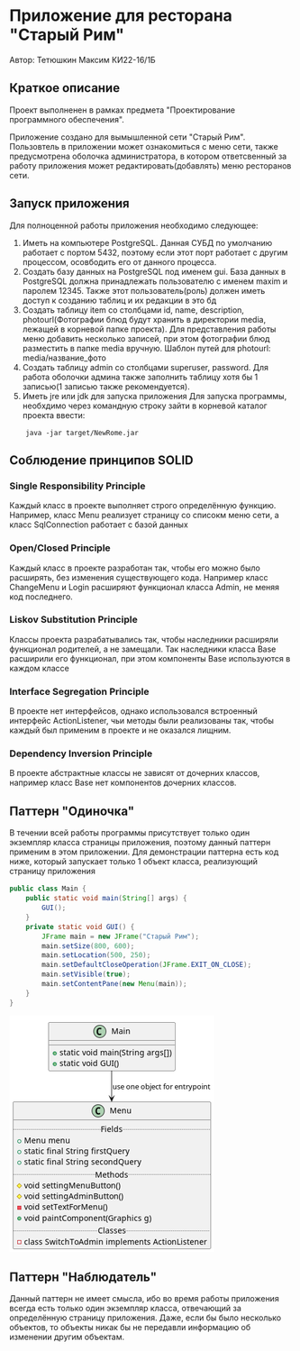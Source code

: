 # Приложение для ресторана "Cтарый Рим"
Автор: Тетюшкин Максим КИ22-16/1Б
## Краткое описание
Проект выполненен в рамках предмета "Проектирование программного обеспечения".

Приложение создано для вымышленной сети "Старый Рим".
Пользовтель в приложении может ознакомиться с меню сети, также предусмотрена
оболочка администратора, в котором ответсвенный за работу приложения может редактировать(добавлять)
меню ресторанов сети.
## Запуск приложения
Для полноценной работы приложения необходимо следующее:
1. Иметь на компьютере PostgreSQL. Данная СУБД по умолчанию работает с портом 5432, поэтому если этот порт работает с другим процессом, осовбодить его от данного процесса.
2. Создать базу данных на PostgreSQL под именем gui. База данных в PostgreSQL должна 
принадлежать пользователю с именем maxim и паролем 12345. Также этот пользователь(роль) должен иметь доступ к созданию таблиц и их редакции в это бд
3. Создать таблицу item со столбцами id, name, description, photourl(Фотографии блюд будут хранить в директории media, лежащей в корневой папке проекта). Для представления работы меню добавить несколько записей, при этом фотографии блюд разместить в папке media вручную. Шаблон путей для photourl: media/название_фото
4. Создать таблицу admin со столбцами superuser, password. Для работа оболочки админа также заполнить таблицу хотя бы 1 записью(1 записью также рекомендуется).
5. Иметь jre или jdk для запуска приложения
Для запуска программы, необхдимо через командную строку зайти в корневой каталог проекта ввести:
```comandline
    java -jar target/NewRome.jar
```
## Соблюдение принципов SOLID
### Single Responsibility Principle
Каждый класс в проекте выполняет строго определённую функцию. Например, класс Menu реализует страницу со списокм меню сети,
а класс SqlConnection работает с базой данных
### Open/Closed Principle
Каждый класс в проекте разработан так, чтобы его можно было расширять, без изменения существующего кода. Например класс ChangeMenu и Login расширяют функционал класса Admin, не меняя код последнего.
### Liskov Substitution Principle
Классы проекта разрабатывались так, чтобы наследники расширяли функционал родителей, а не замещали. Так наследники класса Base расширили его функционал, при этом компоненты Base используются в каждом классе
### Interface Segregation Principle
В проекте нет интерфейсов, однако использовался встроенный интерфейс ActionListener, чьи методы были реализованы так, чтобы каждый был применим в проекте и не оказался лищним.
### Dependency Inversion Principle
В проекте абстрактные классы не зависят от дочерних классов, например класс Base нет 
компонентов дочерних классов.
## Паттерн "Одиночка"
В течении всей работы программы присутствует только один экземпляр класса страницы приложения, поэтому данный паттерн применим в этом приложении.
Для демонстрации паттерна есть код ниже, который запускает только 1 объект класса, реализующий страницу приложения
```java
public class Main {
    public static void main(String[] args) {
        GUI();
    }
    private static void GUI() {
        JFrame main = new JFrame("Старый Рим");
        main.setSize(800, 600);
        main.setLocation(500, 250);
        main.setDefaultCloseOperation(JFrame.EXIT_ON_CLOSE);
        main.setVisible(true);
        main.setContentPane(new Menu(main));
    }
}
```

![](https://github.com/MaxTet1703/GUI/blob/main/readmedata/uml1.png)
## Паттерн "Наблюдатель"
Данный паттерн не имеет смысла, ибо во время работы приложения всегда есть только один экземпляр класса, отвечающий за определённую страницу приложения. Даже, если бы было несколько объектов, то объекты никак бы не передавли информацию об изменении другим объектам. 
